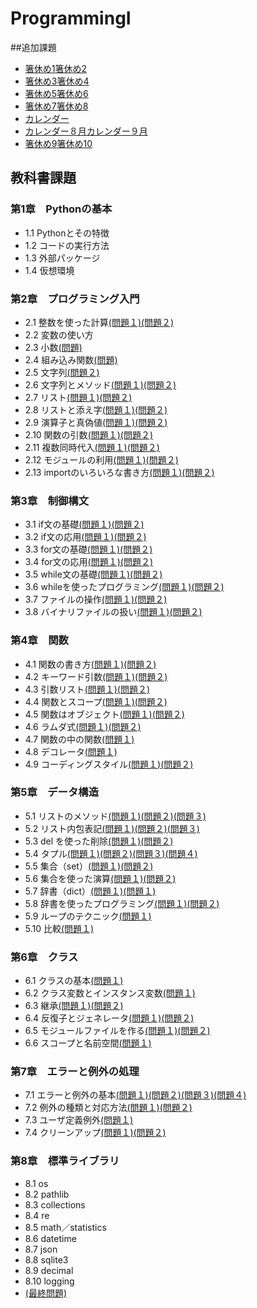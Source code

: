 # ProgrammingI
##追加課題
- [箸休め1](./CHAPTER04/hasi1.py)[箸休め2](./CHAPTER04/hasi1.py)
- [箸休め3](./CHAPTER04/hasi1.py)[箸休め4](./CHAPTER04/hasi1.py)
- [箸休め5](./CHAPTER04/hasi1.py)[箸休め6](./CHAPTER04/hasi1.py)
- [箸休め7](./CHAPTER04/hasi1.py)[箸休め8](./CHAPTER04/hasi1.py)
- [カレンダー](./CHAPTER04/karenda-.py)
- [カレンダー８月](./CHAPTER04/karenda-kai.py)[カレンダー９月](./CHAPTER04/karenda-kai_kugatu.py)
- [箸休め9](./CHAPTER06/my_math.py)[箸休め10](./CHAPTER06/my_math.py)
## 教科書課題
### 第1章　Pythonの基本
- 1.1 Pythonとその特徴
- 1.2 コードの実行方法
- 1.3 外部パッケージ
- 1.4 仮想環境
### 第2章　プログラミング入門
- 2.1 整数を使った計算[(問題１)](./CHAPTER02/Q2_1_1.py)[(問題２)](./CHAPTER02/Q2_1_2.py)
- 2.2 変数の使い方
- 2.3 小数[(問題)](./CHAPTER02/Q2_3_1.py)
- 2.4 組み込み関数[(問題)](./CHAPTER02/Q2_4_1.py)
- 2.5 文字列[(問題２)](./CHAPTER02/Q2_5_2.py)
- 2.6 文字列とメソッド[(問題１)](./CHAPTER02/Q2_6_1.py)[(問題２)](./CHAPTER02/Q2_6_2.py)
- 2.7 リスト[(問題１)](./CHAPTER02/Q2_7_1.py)[(問題２)](./CHAPTER02/Q2_7_2.py)
- 2.8 リストと添え字[(問題１)](./CHAPTER02/Q2_8_1.py)[(問題２)](./CHAPTER02/Q2_8_2.py)
- 2.9 演算子と真偽値[(問題１)](./CHAPTER02/Q2_9_1.py)[(問題２)](./CHAPTER02/Q2_9_2.py)
- 2.10 関数の引数[(問題１)](./CHAPTER02/Q2_10_1.py)[(問題２)](./CHAPTER02/Q2_10_2.py)
- 2.11 複数同時代入[(問題１)](./CHAPTER02/Q2_11_1.py)[(問題２)](./CHAPTER02/Q2_11_2.py)
- 2.12 モジュールの利用[(問題１)](./CHAPTER02/Q2_12_1.py)[(問題２)](./CHAPTER02/Q2_12_2.py)
- 2.13 importのいろいろな書き方[(問題１)](./CHAPTER02/Q2_13_1.py)[(問題２)](./CHAPTER02/Q2_13_2.py)
### 第3章　制御構文
- 3.1 if文の基礎[(問題１)](./CHAPTER03/Q3_1_1.py)[(問題２)](./CHAPTER03/Q3_1_2.py)
- 3.2 if文の応用[(問題１)](./CHAPTER03/Q3_2_1.py)[(問題２)](./CHAPTER03/Q3_2_2.py)
- 3.3 for文の基礎[(問題１)](./CHAPTER03/Q3_3_1.py)[(問題２)](./CHAPTER03/Q3_3_2.py)
- 3.4 for文の応用[(問題１)](./CHAPTER03/Q3_4_1.py)[(問題２)](./CHAPTER03/Q3_4_2.py)
- 3.5 while文の基礎[(問題１)](./CHAPTER03/Q3_5_1.py)[(問題２)](./CHAPTER03/Q3_5_2.py)
- 3.6 whileを使ったプログラミング[(問題１)](./CHAPTER03/Q3_6_1.py)[(問題２)](./CHAPTER03/Q3_6_2.py)
- 3.7 ファイルの操作[(問題１)](./CHAPTER03/Q3_7_1.py)[(問題２)](./CHAPTER03/Q3_7_2.py)
- 3.8 バイナリファイルの扱い[(問題１)](./CHAPTER03/Q3_8_1.py)[(問題２)](./CHAPTER03/Q3_8_2.py)
### 第4章　関数
- 4.1 関数の書き方[(問題１)](./CHAPTER04/Q4_1_1.py)[(問題２)](./CHAPTER04/Q4_1_2.py)
- 4.2 キーワード引数[(問題１)](./CHAPTER04/Q4_2_1.py)[(問題２)](./CHAPTER04/Q4_2_2.py)
- 4.3 引数リスト[(問題１)](./CHAPTER04/Q4_3_1.py)[(問題２)](./CHAPTER04/Q4_3_2.py)
- 4.4 関数とスコープ[(問題１)](./CHAPTER04/Q4_4_1.py)[(問題２)](./CHAPTER04/Q4_4_2.py)
- 4.5 関数はオブジェクト[(問題１)](./CHAPTER04/Q4_5_1.py)[(問題２)](./CHAPTER04/Q4_5_2.py)
- 4.6 ラムダ式[(問題１)](./CHAPTER04/Q4_6_1.py)[(問題２)](./CHAPTER04/Q4_6_2.py)
- 4.7 関数の中の関数[(問題１)](./CHAPTER04/Q4_7_1.py)
- 4.8 デコレータ[(問題１)](./CHAPTER04/Q4_8_1.py)
- 4.9 コーディングスタイル[(問題１)](./CHAPTER04/Q4_9_1.py)[(問題２)](./CHAPTER04/Q4_9_2.py)
### 第5章　データ構造
- 5.1 リストのメソッド[(問題１)](./CHAPTER05/Q5_1_1.py)[(問題２)](./CHAPTER05/Q5_1_2.py)[(問題３)](./CHAPTER05/Q5_1_3.py)
- 5.2 リスト内包表記[(問題１)](./CHAPTER05/Q5_2_1.py)[(問題２)](./CHAPTER05/Q5_2_2.py)[(問題３)](./CHAPTER05/Q5_2_3.py)
- 5.3 del を使った削除[(問題１)](./CHAPTER05/Q5_3_1.py)[(問題２)](./CHAPTER05/Q5_3_2.py)
- 5.4 タプル[(問題１)](./CHAPTER05/Q5_4_1.py)[(問題２)](./CHAPTER05/Q5_4_2.py)[(問題３)](./CHAPTER5/Q5_4_3.py)[(問題４)](./CHAPTER05/Q5_4_4.py)
- 5.5 集合（set）[(問題１)](./CHAPTER05/Q5_5_1.py)[(問題２)](./CHAPTER05/Q5_5_2.py)
- 5.6 集合を使った演算[(問題１)](./CHAPTER05/Q5_6_1.py)[(問題２)](./CHAPTER05/Q5_6_2.py)
- 5.7 辞書（dict）[(問題１)](./CHAPTER05/Q5_7_1.py)[(問題１)](./CHAPTER05/Q5_7_2.py)
- 5.8 辞書を使ったプログラミング[(問題１)](./CHAPTER05/Q5_8_1.py)[(問題２)](./CHAPTER05/Q5_8_2.py)
- 5.9 ループのテクニック[(問題１)](./CHAPTER05/Q5_9_1.py)
- 5.10 比較[(問題１)](./CHAPTER05/Q5_10_1.py)
### 第6章　クラス
- 6.1 クラスの基本[(問題１)](./CHAPTER06/Q6_1_1.py)
- 6.2 クラス変数とインスタンス変数[(問題１)](./CHAPTER06/Q6_2_1.py)
- 6.3 継承[(問題１)](./CHAPTER06/Q6_3_1.py)[(問題２)](./CHAPTER06/Q6_3_2.py)
- 6.4 反復子とジェネレータ[(問題１)](./CHAPTER06/Q6_4_1.py)[(問題２)](./CHAPTER06/Q6_4_2.py)
- 6.5 モジュールファイルを作る[(問題１)](./CHAPTER06/Q6_5_1.py)[(問題２)](./CHAPTER06/Q6_5_2.py)
- 6.6 スコープと名前空間[(問題１)](./CHAPTER06/Q6_6_1.py)
### 第7章　エラーと例外の処理
- 7.1 エラーと例外の基本[(問題１)](./CHAPTER07/Q7_1_1.py)[(問題２)](./CHAPTER07/Q7_1_2.py)[(問題３)](./CHAPTER07/Q7_1_3.py)[(問題４)](./CHAPTER07/Q7_1_4.py)
- 7.2 例外の種類と対応方法[(問題１)](./CHAPTER07/Q7_2_1.py)[(問題２)](./CHAPTER07/Q7_2_2.py)
- 7.3 ユーザ定義例外[(問題１)](./CHAPTER07/Q7_3_1.py)
- 7.4 クリーンアップ[(問題１)](./CHAPTER07/Q7_4_1.py)[(問題２)](./CHAPTER07/Q7_4_2.py)
### 第8章　標準ライブラリ
- 8.1 os
- 8.2 pathlib
- 8.3 collections
- 8.4 re
- 8.5 math／statistics
- 8.6 datetime
- 8.7 json
- 8.8 sqlite3
- 8.9 decimal
- 8.10 logging
- [(最終問題)](./CHAPTER02/Q2_final.py)

